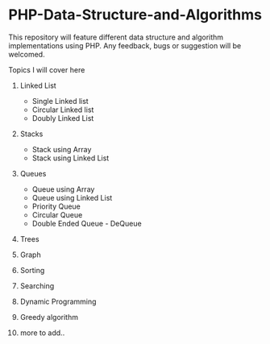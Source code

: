 # PHP-Data-Structure-and-Algorithms
This repository will feature different data structure and algorithm implementations using PHP. Any feedback, bugs or suggestion will be welcomed. 

Topics I will cover here

1. Linked List
   - Single Linked list
   - Circular Linked list
   - Doubly Linked List
   
2. Stacks
   - Stack using Array
   - Stack using Linked List

3. Queues
   - Queue using Array
   - Queue using Linked List
   - Priority Queue
   - Circular Queue
   - Double Ended Queue - DeQueue 
   
4. Trees
 
5. Graph
 
6. Sorting
 
7. Searching
 
8. Dynamic Programming
 
9. Greedy algorithm
 
10. more to add.. 
